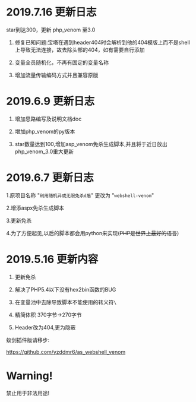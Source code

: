 # 2019.7.16 更新日志

 star到达300，更新 php_venom 至3.0

1.	修复已知问题:宝塔在遇到header404时会解析到他的404模版上而不是shell上导致无法连接，故去除头部的404，如有需要自行添加

2.	变量全员随机化，不再有固定的变量名称

3.	增加流量传输编码方式并且兼容原版




# 2019.6.9 更新日志

1. 增加思路编写及说明文档doc

2. 增加php_venom的py版本

3. star数量达到100,增加asp_venom免杀生成脚本,并且将于近日放出php_venom_3.0重大更新




# 2019.6.7 更新日志

1.原项目名称 "`利用随机异或无限免杀d盾`" 更改为 "`webshell-venom`"

2.增添aspx免杀生成脚本

3.更新免杀

4.为了方便起见,以后的脚本都会用python来实现(~~PHP是世界上最好的语言~~)



# 2019.5.16 更新内容

1.	更新免杀

2.	解决了PHP5.4以下没有hex2bin函数的BUG

3.  在变量池中去除导致脚本不能使用的转义符`\`

4.	精简体积 370字节->270字节

5.	Header改为404,更为隐蔽




蚁剑插件版请移步:

https://github.com/yzddmr6/as_webshell_venom


# Warning!
禁止用于非法用途!


